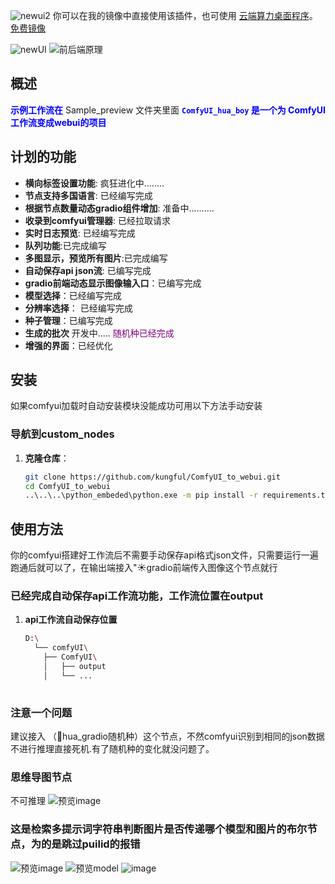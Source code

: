 ![newui2](https://raw.githubusercontent.com/kungful/ComfyUI_to_webui/c5a5887626ecd3/ComfyUI_to_webui/c5a5887626ecd3271364a2a9b1830f54d35dfa9d/Sample_preview/newui2.png)
你可以在我的镜像中直接使用该插件，也可使用 [云端算力桌面程序](https://github.com/kungful/xiangongyun_GUI.git)。
[免费镜像](https://www.xiangongyun.com/image/detail/7b36c1a3-da41-4676-b5b3-03ec25d6e197)

![newUI](https://raw.githubusercontent.com/kungful/ComfyUI_to_webui/c17b4dbfa90e715304e1baf3ca4928ea6933b9f6/Sample_preview/newUI.png)
![前后端原理](https://raw.githubusercontent.com/kungful/ComfyUI_to_webui/f3b459882f6f9961559f166f21719d662a575584/Sample_preview/%E5%89%8D%E5%90%8E%E7%AB%AF%E5%AF%B9%E6%8E%A5%E5%8E%9F%E7%90%862.png)
## 概述
<span style="color:blue;">**示例工作流在**</span> Sample_preview 文件夹里面
<span style="color:blue;">**`ComfyUI_hua_boy` 是一个为 ComfyUI工作流变成webui的项目**</span>

## 计划的功能
- **横向标签设置功能**: 疯狂进化中........
- **节点支持多国语言**: 已经编写完成
- **根据节点数量动态gradio组件增加**:  准备中..........
- **收录到comfyui管理器**: 已经拉取请求
- **实时日志预览**: 已经编写完成
- **队列功能**:已完成编写
- **多图显示，预览所有图片**:已完成编写
- **自动保存api json流**: 已编写完成
- **gradio前端动态显示图像输入口**：已编写完成
- **模型选择**：已经编写完成
- **分辨率选择**： 已经编写完成
- **种子管理**：已编写完成
- **生成的批次** 开发中.....
  <span style="color:purple;">随机种已经完成</span>
- **增强的界面**：已经优化

## 安装
如果comfyui加载时自动安装模块没能成功可用以下方法手动安装
### 导航到custom_nodes
1. **克隆仓库**：
   ```bash
   git clone https://github.com/kungful/ComfyUI_to_webui.git
   cd ComfyUI_to_webui
   ..\..\..\python_embeded\python.exe -m pip install -r requirements.txt
## 使用方法
你的comfyui搭建好工作流后不需要手动保存api格式json文件，只需要运行一遍跑通后就可以了，在输出端接入"☀️gradio前端传入图像这个节点就行

### 已经完成自动保存api工作流功能，工作流位置在output
1. **api工作流自动保存位置**
   ```bash
   D:\
     └── comfyUI\
       ├── ComfyUI\
       │   ├── output
       │   └── ...
     
### 注意一个问题
建议接入 （🧙hua_gradio随机种）这个节点，不然comfyui识别到相同的json数据不进行推理直接死机.有了随机种的变化就没问题了。

### 思维导图节点
不可推理
![预览image](https://github.com/kungful/ComfyUI_to_webui/blob/4af4203a114cef054bf31287f1f191fa8b0f5742/Sample_preview/6b8564af2dbb2b75185f0bcc7cf5cd5.png)

### 这是检索多提示词字符串判断图片是否传递哪个模型和图片的布尔节点，为的是跳过puilid的报错
![预览image](https://github.com/kungful/ComfyUI_to_webui/blob/4af4203a114cef054bf31287f1f191fa8b0f5742/Sample_preview/image.png)
![预览model](https://github.com/kungful/ComfyUI_to_webui/blob/4af4203a114cef054bf31287f1f191fa8b0f5742/Sample_preview/model.png)
![image](https://github.com/user-attachments/assets/85867dab-ded0-46f3-b0f7-a1e3e0843600)
